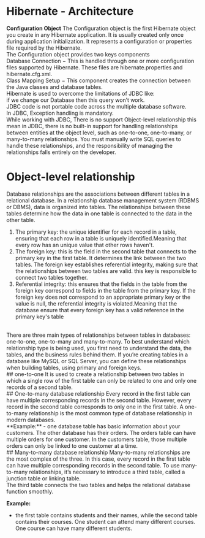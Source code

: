# Hibernate - Architecture
**Configuration Object**
The Configuration object is the first Hibernate object you create in any Hibernate application. It is usually created only once during application initialization. It represents a configuration or properties file required by the Hibernate.<br>
The Configuration object provides two keys components<br>
Database Connection − This is handled through one or more configuration files supported by Hibernate. These files are hibernate.properties and hibernate.cfg.xml.<br>
Class Mapping Setup − This component creates the connection between the Java classes and database tables.<br>
Hibernate is used to overcome the limitations of JDBC like:<br>
 if we change our Database then this query won’t work.<br>
 JDBC code is not portable code across the multiple database software.<br>
 In JDBC, Exception handling is mandatory.<br>
 While working with JDBC, There is no support Object-level relationship this mean in JDBC, there is no built-in support for handling relationships between entities at the object level, such as one-to-one, one-to-many, or many-to-many relationships. You must manually write SQL queries to handle these relationships, and the responsibility of managing the relationships falls entirely on the developer.<br>
# Object-level relationship
Database relationships are the associations between different tables in a relational database. In a relationship database management system (RDBMS or DBMS), data is organized into tables. The relationships between these tables determine how the data in one table is connected to the data in the other table.<br>
1. The primary key: the unique identifier for each record in a table, ensuring that each row in a table is uniquely identified.Meaning that every row has an unique value that other rows haven't.<br>
2. The foreign key: this is the field in the second table that connects to the primary key in the first table. It determines the link between the two tables. The foreign key establishes referential integrity, making sure that the relationships between two tables are valid. this key is responsible to connect two tables together.<br>
3. Referential integrity: this ensures that the fields in the table from the foreign key correspond to fields in the table from the primary key. If the foreign key does not correspond to an appropriate primary key or the value is null, the referential integrity is violated.Meaning that the database ensure that every foreign key has a valid reference in the primary key's table<br>
<br>
There are three main types of relationships between tables in databases: one-to-one, one-to-many and many-to-many. To best understand which relationship type is being used, you first need to understand the data, the tables, and the business rules behind them. If you’re creating tables in a database like MySQL or SQL Server, you can define these relationships when building tables, using primary and foreign keys.<br>
## one-to-one
It is used to create a relationship between two tables in which a single row of the first table can only be related to one and only one records of a second table.<br>
## One-to-many database relationship
Every record in the first table can have multiple corresponding records in the second table. However, every record in the second table corresponds to only one in the first table. A one-to-many relationship is the most common type of database relationship in modern databases.<br>
**Example:**
- one database table has basic information about your customers. The other database has their orders. The orders table can have multiple orders for one customer. In the customers table, those multiple orders can only be linked to one customer at a time.<br>
## Many-to-many database relationship
Many-to-many relationships are the most complex of the three. In this case, every record in the first table can have multiple corresponding records in the second table. To use many-to-many relationships, it’s necessary to introduce a third table, called a junction table or linking table.<br>
The third table connects the two tables and helps the relational database function smoothly.

**Example:**
- the first table contains students and their names, while the second table contains their courses. One student can attend many different courses. One course can have many different students.
 
